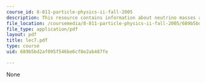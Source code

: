 ```yaml
---
course_id: 8-811-particle-physics-ii-fall-2005
description: This resource contains information about neutrino masses and oscillations.
file_location: /coursemedia/8-811-particle-physics-ii-fall-2005/689b5bd2af095f546be6cf8e2ab487fe_lec7.pdf
file_type: application/pdf
layout: pdf
title: lec7.pdf
type: course
uid: 689b5bd2af095f546be6cf8e2ab487fe

---
```

None